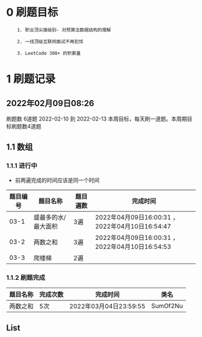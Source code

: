 # 0 刷题目标

        1. 职业顶尖接级别- 对预算法数据结构的理解

        2. 一线顶级互联网面试不再犯怵
    
        3. LeetCode 300+ 的积累量

# 1 刷题记录

2022年02月09日08:26
--------------
刷题数 6道题 2022-02-10 到 2022-02-13 本周目标，每天刷一道题。本周期目标刷题数4道题

## 1.1 数组

### 1.1.1 进行中

- 前两遍完成的时间应该是同一个时间

| 题目编号 | 题目名称       | 题目遍数 | 完成时间                                     |
|------|------------|-----|------------------------------------------|
|03-1 | 盛最多的水/最大面积 | 3遍 | 2022年04月09日16:00:31 ，2022年04月10日16:54:47 |
|03-2 | 两数之和       | 3遍 | 2022年04月09日16:00:31 ，2022年04月10日16:54:53 |
|03-3 | 爬楼梯        | 2遍 |  |

### 1.1.2 刷题完成

| 题目名称    | 完成次数 | 完成时间             | 类名     |
|---------|------|------------------|--------|
| 两数之和    | 5次   | 2022年03月04日23:59:55 | SumOf2Nu |

## List



